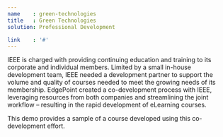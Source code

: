 ```yaml
---
name    : green-technologies
title   : Green Technologies
solution: Professional Development

link    : '#'
---
```

IEEE is charged with providing continuing education and training to its corporate and individual members. Limited by a small in-house development team, IEEE needed a development partner to support the volume and quality of courses needed to meet the growing needs of its membership. EdgePoint created a co-development process with IEEE, leveraging resources from both companies and streamlining the joint workflow – resulting in the rapid development of eLearning courses.

This demo provides a sample of a course developed using this co-development effort.
